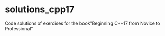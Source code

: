 # solutions_cpp17
Code solutions of exercises for the book"Beginning C++17 from Novice to Professional"
